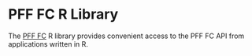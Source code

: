 # PFF FC R Library
The [PFF FC](http://fc.pff.com/) R library provides convenient access to the PFF FC API from applications written in R.
